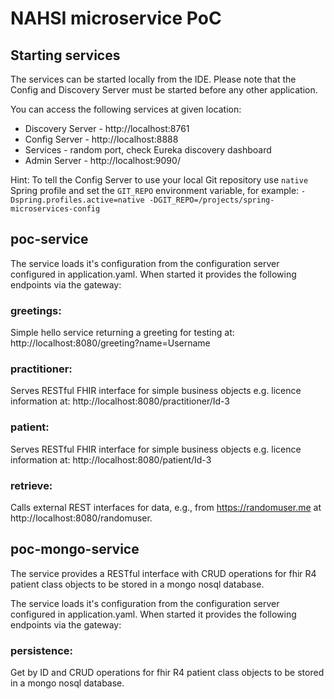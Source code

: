 # NAHSI microservice PoC

## Starting services

The services can be started locally from the IDE. Please note that the Config and Discovery Server must 
be started before any other application.

You can access the following services at given location:
* Discovery Server - http://localhost:8761
* Config Server - http://localhost:8888
* Services - random port, check Eureka discovery dashboard
* Admin Server - http://localhost:9090/

Hint: To tell the Config Server to use your local Git repository use `native` Spring profile and set the 
`GIT_REPO` environment variable, for example:
`-Dspring.profiles.active=native -DGIT_REPO=/projects/spring-microservices-config`


## poc-service
The service loads it's configuration from the configuration server configured in application.yaml. 
When started it provides the following endpoints via the gateway:

### greetings: 
Simple hello service returning a greeting for testing at: http://localhost:8080/greeting?name=Username

### practitioner:
Serves RESTful FHIR interface for simple business objects e.g. licence information at: http://localhost:8080/practitioner/Id-3

### patient:
Serves RESTful FHIR interface for simple business objects e.g. licence information at: http://localhost:8080/patient/Id-3

### retrieve:
Calls external REST interfaces for data, e.g., from https://randomuser.me at http://localhost:8080/randomuser. 


## poc-mongo-service
The service provides a RESTful interface with CRUD operations for fhir R4 patient class objects to be stored in a 
mongo nosql database. 

The service loads it's configuration from the configuration server configured in application.yaml.
When started it provides the following endpoints via the gateway:

### persistence:
Get by ID and CRUD operations for fhir R4 patient class objects to be stored in a mongo nosql database.


